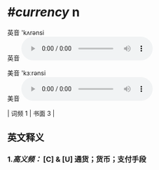 # ***\#currency*** n
英音 'kʌrənsi  
英音
<audio src="./media/currency-B.aac" controls="controls"></audio>

美音 'kɜːrənsi  
美音
<audio src="./media/currency.aac" controls="controls"></audio>



| 词频 1 | 书面 3 |  

英文释义
---
### 1.*高义频：* **[C] & [U] 通货；货币；支付手段**  


